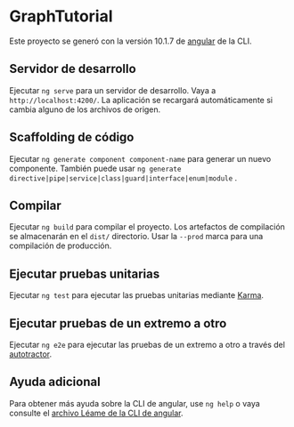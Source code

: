 # <a name="graphtutorial"></a>GraphTutorial

Este proyecto se generó con la versión 10.1.7 de [angular](https://github.com/angular/angular-cli) de la CLI.

## <a name="development-server"></a>Servidor de desarrollo

Ejecutar `ng serve` para un servidor de desarrollo. Vaya a `http://localhost:4200/`. La aplicación se recargará automáticamente si cambia alguno de los archivos de origen.

## <a name="code-scaffolding"></a>Scaffolding de código

Ejecutar `ng generate component component-name` para generar un nuevo componente. También puede usar `ng generate directive|pipe|service|class|guard|interface|enum|module` .

## <a name="build"></a>Compilar

Ejecutar `ng build` para compilar el proyecto. Los artefactos de compilación se almacenarán en el `dist/` directorio. Usar la `--prod` marca para una compilación de producción.

## <a name="running-unit-tests"></a>Ejecutar pruebas unitarias

Ejecutar `ng test` para ejecutar las pruebas unitarias mediante [Karma](https://karma-runner.github.io).

## <a name="running-end-to-end-tests"></a>Ejecutar pruebas de un extremo a otro

Ejecutar `ng e2e` para ejecutar las pruebas de un extremo a otro a través del [autotractor](http://www.protractortest.org/).

## <a name="further-help"></a>Ayuda adicional

Para obtener más ayuda sobre la CLI de angular, use `ng help` o vaya consulte el [archivo Léame de la CLI de angular](https://github.com/angular/angular-cli/blob/master/README.md).

